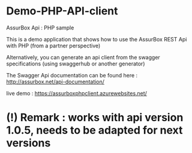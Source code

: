 # Demo-PHP-API-client
AssurBox Api : PHP sample

This is a demo application that shows how to use the AssurBox REST Api with PHP (from a partner perspective)

Alternatively, you can generate an api client from the swagger specifications (using swaggerhub or another generator)

The Swagger Api documentation can be found here : http://assurbox.net/api-documentation/ 

live demo :
https://assurboxphpclient.azurewebsites.net/

# (!) Remark : works with api version 1.0.5, needs to be adapted for next versions
